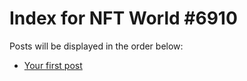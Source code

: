 # Index for NFT World #6910
Posts will be displayed in the order below:

- [Your first post](./001-first.md)

